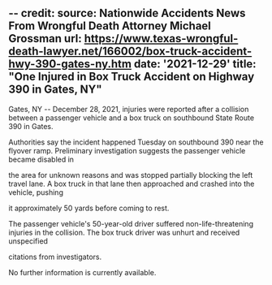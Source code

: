 --
credit:
  source: Nationwide Accidents News From Wrongful Death Attorney Michael Grossman
  url: https://www.texas-wrongful-death-lawyer.net/166002/box-truck-accident-hwy-390-gates-ny.htm
date: '2021-12-29'
title: "One Injured in Box Truck Accident on Highway 390 in Gates, NY"
---
Gates, NY -- December 28, 2021, injuries were reported after a collision between a passenger vehicle and a box truck on southbound State Route 390 in Gates.

Authorities say the incident happened Tuesday on southbound 390 near the flyover ramp. Preliminary investigation suggests the passenger vehicle became disabled in 

the area for unknown reasons and was stopped partially blocking the left travel lane. A box truck in that lane then approached and crashed into the vehicle, pushing 

it approximately 50 yards before coming to rest.

The passenger vehicle's 50-year-old driver suffered non-life-threatening injuries in the collision. The box truck driver was unhurt and received unspecified 

citations from investigators.

No further information is currently available.
